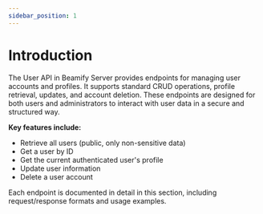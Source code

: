 ```yaml
---
sidebar_position: 1
---
```


# Introduction

The User API in Beamify Server provides endpoints for managing user accounts and profiles. It supports standard CRUD operations, profile retrieval, updates, and account deletion. These endpoints are designed for both users and administrators to interact with user data in a secure and structured way.

**Key features include:**
- Retrieve all users (public, only non-sensitive data)
- Get a user by ID
- Get the current authenticated user's profile
- Update user information
- Delete a user account

Each endpoint is documented in detail in this section, including request/response formats and usage examples.
